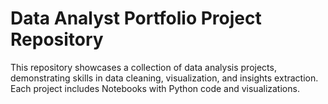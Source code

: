 # Data Analyst Portfolio Project Repository
This repository showcases a collection of data analysis projects, demonstrating skills in data cleaning, visualization, and insights extraction. 
Each project includes Notebooks with Python code and visualizations.
